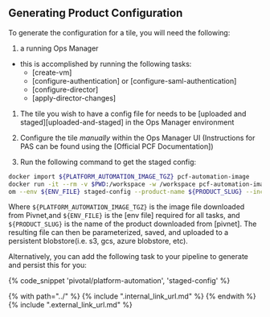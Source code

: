 ## Generating Product Configuration
To generate the configuration for a tile, you will need the following:

1. a running Ops Manager
  - this is accomplished by running the following tasks:
      - [create-vm]
      - [configure-authentication] or [configure-saml-authentication]
      - [configure-director]
      - [apply-director-changes]

1. The tile you wish to have a config file for needs to be [uploaded and staged][uploaded-and-staged] in the Ops Manager
environment

1. Configure the tile _manually_ within the Ops Manager UI (Instructions for PAS can be found
using the [Official PCF Documentation])

1. Run the following command to get the staged config:

```bash
docker import ${PLATFORM_AUTOMATION_IMAGE_TGZ} pcf-automation-image
docker run -it --rm -v $PWD:/workspace -w /workspace pcf-automation-image \
om --env ${ENV_FILE} staged-config --product-name ${PRODUCT_SLUG} --include-credentials
```

Where `${PLATFORM_AUTOMATION_IMAGE_TGZ}` is the image file downloaded from Pivnet,and `${ENV_FILE}` is the [env file] required for all tasks, and `${PRODUCT_SLUG}` is the name of the product
downloaded from [pivnet]. The resulting file can then be parameterized, saved, and uploaded to a
persistent blobstore(i.e. s3, gcs, azure blobstore, etc).

Alternatively, you can add the following task to your pipeline to generate and persist this for you:

{% code_snippet 'pivotal/platform-automation', 'staged-config' %}

{% with path="../" %}
    {% include ".internal_link_url.md" %}
{% endwith %}
{% include ".external_link_url.md" %}